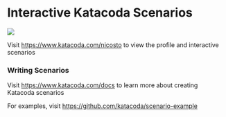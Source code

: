 # Interactive Katacoda Scenarios

[![](http://shields.katacoda.com/katacoda/nicosto/count.svg)](https://www.katacoda.com/nicosto "Get your profile on Katacoda.com")

Visit https://www.katacoda.com/nicosto to view the profile and interactive scenarios

### Writing Scenarios
Visit https://www.katacoda.com/docs to learn more about creating Katacoda scenarios

For examples, visit https://github.com/katacoda/scenario-example
